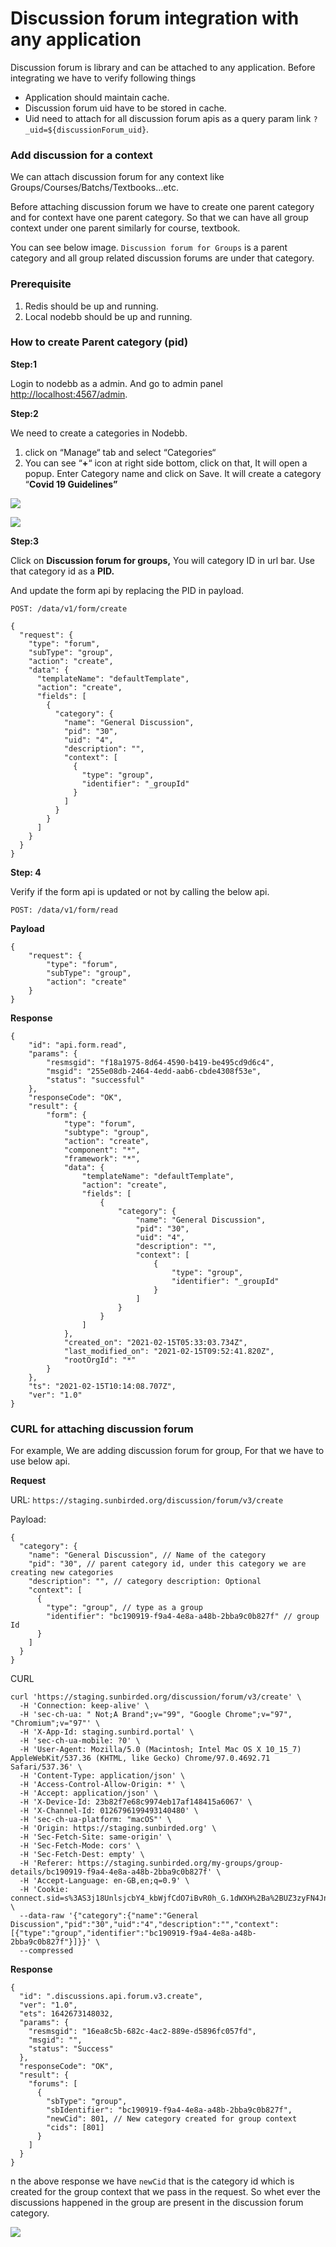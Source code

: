 # Discussion forum integration with any application

Discussion forum is library and can be attached to any application. Before integrating we have to verify following things

* Application should maintain cache.
* Discussion forum uid have to be stored in cache.
* Uid need to attach for all discussion forum apis as a query param link `?_uid=${discussionForum_uid}`.

### Add discussion for a context <a href="#add-discussion-for-a-context" id="add-discussion-for-a-context"></a>

We can attach discussion forum for any context like Groups/Courses/Batchs/Textbooks…etc.

Before attaching discussion forum we have to create one parent category and for context have one parent category. So that we can have all group context under one parent similarly for course, textbook.

You can see below image. `Discussion forum for Groups` is a parent category and all group related discussion forums are under that category.

### **Prerequisite** <a href="#prerequisite" id="prerequisite"></a>

1. Redis should be up and running.
2. Local nodebb should be up and running.

### How to create Parent category (pid)

**Step:1**

Login to nodebb as a admin. And go to admin panel [http://localhost:4567/admin](http://localhost:4567/admin).

**Step:2**

We need to create a categories in Nodebb.

1. click on “Manage“ tab and select “Categories“
2. You can see “**+**“ icon at right side bottom, click on that, It will open a popup. Enter Category name and click on Save. It will create a category “**Covid 19 Guidelines”**

![](<../../../../.gitbook/assets/image (22).png>)

![](../../../../.gitbook/assets/image-20220120-101751.png)

**Step:3**

Click on **Discussion forum for groups,** You will category ID in url bar. Use that category id as a **PID.**

And update the form api by replacing the PID in payload.

```
POST: /data/v1/form/create 
```

```
{
  "request": {
    "type": "forum",
    "subType": "group",
    "action": "create",
    "data": {
      "templateName": "defaultTemplate",
      "action": "create",
      "fields": [
        {
          "category": {
            "name": "General Discussion",
            "pid": "30",
            "uid": "4",
            "description": "",
            "context": [
              {
                "type": "group",
                "identifier": "_groupId"
              }
            ]
          }
        }
      ]
    }
  }
}
```

**Step: 4**

Verify if the form api is updated or not by calling the below api.

```
POST: /data/v1/form/read 
```

**Payload**

```
{
    "request": {
        "type": "forum",
        "subType": "group",
        "action": "create"
    }
}
```

**Response**

```
{
    "id": "api.form.read",
    "params": {
        "resmsgid": "f18a1975-8d64-4590-b419-be495cd9d6c4",
        "msgid": "255e08db-2464-4edd-aab6-cbde4308f53e",
        "status": "successful"
    },
    "responseCode": "OK",
    "result": {
        "form": {
            "type": "forum",
            "subtype": "group",
            "action": "create",
            "component": "*",
            "framework": "*",
            "data": {
                "templateName": "defaultTemplate",
                "action": "create",
                "fields": [
                    {
                        "category": {
                            "name": "General Discussion",
                            "pid": "30",
                            "uid": "4",
                            "description": "",
                            "context": [
                                {
                                    "type": "group",
                                    "identifier": "_groupId"
                                }
                            ]
                        }
                    }
                ]
            },
            "created_on": "2021-02-15T05:33:03.734Z",
            "last_modified_on": "2021-02-15T09:52:41.820Z",
            "rootOrgId": "*"
        }
    },
    "ts": "2021-02-15T10:14:08.707Z",
    "ver": "1.0"
}
```

### **CURL for attaching discussion forum**

For example, We are adding discussion forum for group, For that we have to use below api.

**Request**

URL: `https://staging.sunbirded.org/discussion/forum/v3/create`

Payload:

```
{
  "category": {
    "name": "General Discussion", // Name of the category 
    "pid": "30", // parent category id, under this category we are creating new categories
    "description": "", // category description: Optional
    "context": [
      {
        "type": "group", // type as a group
        "identifier": "bc190919-f9a4-4e8a-a48b-2bba9c0b827f" // group Id
      }
    ]
  }
}
```

CURL

```
curl 'https://staging.sunbirded.org/discussion/forum/v3/create' \
  -H 'Connection: keep-alive' \
  -H 'sec-ch-ua: " Not;A Brand";v="99", "Google Chrome";v="97", "Chromium";v="97"' \
  -H 'X-App-Id: staging.sunbird.portal' \
  -H 'sec-ch-ua-mobile: ?0' \
  -H 'User-Agent: Mozilla/5.0 (Macintosh; Intel Mac OS X 10_15_7) AppleWebKit/537.36 (KHTML, like Gecko) Chrome/97.0.4692.71 Safari/537.36' \
  -H 'Content-Type: application/json' \
  -H 'Access-Control-Allow-Origin: *' \
  -H 'Accept: application/json' \
  -H 'X-Device-Id: 23b82f7e68c9974eb17af148415a6067' \
  -H 'X-Channel-Id: 0126796199493140480' \
  -H 'sec-ch-ua-platform: "macOS"' \
  -H 'Origin: https://staging.sunbirded.org' \
  -H 'Sec-Fetch-Site: same-origin' \
  -H 'Sec-Fetch-Mode: cors' \
  -H 'Sec-Fetch-Dest: empty' \
  -H 'Referer: https://staging.sunbirded.org/my-groups/group-details/bc190919-f9a4-4e8a-a48b-2bba9c0b827f' \
  -H 'Accept-Language: en-GB,en;q=0.9' \
  -H 'Cookie: connect.sid=s%3AS3j18UnlsjcbY4_kbWjfCdO7iBvR0h_G.1dWXH%2Ba%2BUZ3zyFN4JnK2ucdU9mFqkRfmiPJrTgxulPU' \
  --data-raw '{"category":{"name":"General Discussion","pid":"30","uid":"4","description":"","context":[{"type":"group","identifier":"bc190919-f9a4-4e8a-a48b-2bba9c0b827f"}]}}' \
  --compressed
```

**Response**

```
{
  "id": ".discussions.api.forum.v3.create",
  "ver": "1.0",
  "ets": 1642673148032,
  "params": {
    "resmsgid": "16ea8c5b-682c-4ac2-889e-d5896fc057fd",
    "msgid": "",
    "status": "Success"
  },
  "responseCode": "OK",
  "result": {
    "forums": [
      {
        "sbType": "group",
        "sbIdentifier": "bc190919-f9a4-4e8a-a48b-2bba9c0b827f",
        "newCid": 801, // New category created for group context 
        "cids": [801]
      }
    ]
  }
}
```

n the above response we have `newCid` that is the category id which is created for the group context that we pass in the request. So whet ever the discussions happened in the group are present in the discussion forum category.

![](../../../../.gitbook/assets/image-20220120-102557.png)
